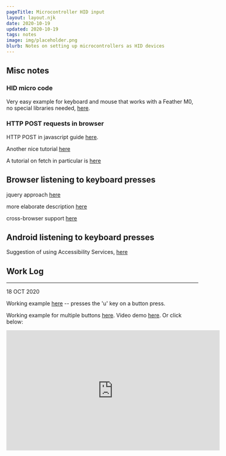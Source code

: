 ```yaml
---
pageTitle: Microcontroller HID input
layout: layout.njk
date: 2020-10-19
updated: 2020-10-19
tags: notes 
image: img/placeholder.png
blurb: Notes on setting up microcontrollers as HID devices
---
```


## Misc notes

### HID micro code

Very easy example for keyboard and mouse that works with a Feather M0, no special libraries needed, [here](https://www.arduino.cc/en/Tutorial/BuiltInExamples/KeyboardAndMouseControl).

### HTTP POST requests in browser

HTTP POST in javascript guide [here](https://www.freecodecamp.org/news/here-is-the-most-popular-ways-to-make-an-http-request-in-javascript-954ce8c95aaa/).

Another nice tutorial [here](https://www.kirupa.com/html5/making_http_requests_js.htm)

A tutorial on fetch in particular is [here](https://stackabuse.com/using-fetch-to-send-http-requests-in-javascript/)

## Browser listening to keyboard presses

jquery approach [here](https://stackoverflow.com/questions/7600892/respond-to-key-press-javascript)

more elaborate description [here](https://www.cryer.co.uk/resources/javascript/script20_respond_to_keypress.htm)

cross-browser support [here](https://medium.com/@uistephen/keyboardevent-key-for-cross-browser-key-press-check-61dbad0a067a)

## Android listening to keyboard presses

Suggestion of using Accessibility Services, [here](https://stackoverflow.com/questions/2986337/is-it-possible-to-create-an-android-service-that-listens-for-hardware-key-presse)

## Work Log

---
18 OCT 2020

Working example [here](https://github.com/edgecollective/micro-hid) -- presses the 'u' key on a button press. 

Working example for multiple buttons [here](https://github.com/edgecollective/micro-hid/tree/main/key_multi).  Video demo [here](https://www.youtube.com/watch?v=x7i3M5QsfW0).  Or click below:

<iframe width="560" height="315" src="https://www.youtube.com/embed/x7i3M5QsfW0" frameborder="0" allow="accelerometer; autoplay; clipboard-write; encrypted-media; gyroscope; picture-in-picture" allowfullscreen></iframe>

